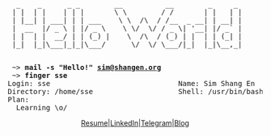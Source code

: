 <pre>
  _    _      _ _        __          __        _     _ 
 | |  | |    | | |       \ \        / /       | |   | |
 | |__| | ___| | | ___    \ \  /\  / /__  _ __| | __| |
 |  __  |/ _ \ | |/ _ \    \ \/  \/ / _ \| '__| |/ _` |
 | |  | |  __/ | | (_) |    \  /\  / (_) | |  | | (_| |
 |_|  |_|\___|_|_|\___/      \/  \/ \___/|_|  |_|\__,_|

</pre>
<pre>
 ~> <strong>mail -s "Hello!" <a href="mailto:sim@shangen.org">sim@shangen.org</a></strong>
 ~> <strong>finger sse</strong>
Login: sse                              Name: Sim Shang En
Directory: /home/sse                    Shell: /usr/bin/bash
Plan:
  Learning \o/
</pre>

<p align='center'>
<a href="https://about.shangen.org/resume.pdf">Resume</a>|<a href="https://www.linkedin.com/in/shangen/">LinkedIn</a>|<a href="https://t.me/shang3n">Telegram</a>|<a href="https://blog.shangen.org/">Blog</a>
</p>

<!--
**12458/12458** is a ✨ _special_ ✨ repository because its `README.md` (this file) appears on your GitHub profile.

Here are some ideas to get you started:

- 🔭 I’m currently working on ...
- 🌱 I’m currently learning ...
- 👯 I’m looking to collaborate on ...
- 🤔 I’m looking for help with ...
- 💬 Ask me about ...
- 📫 How to reach me: ...
- 😄 Pronouns: ...
- ⚡ Fun fact: ...
-->
